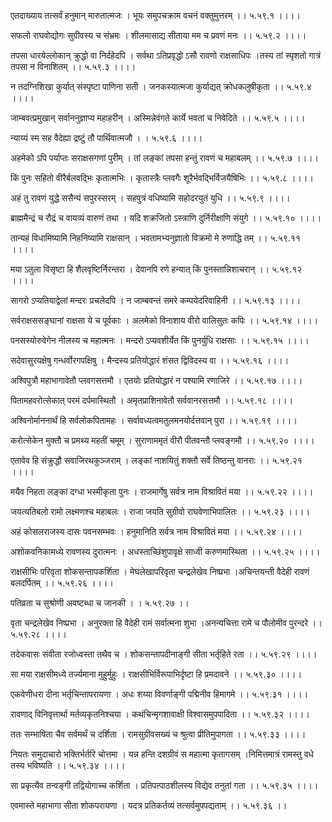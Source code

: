 एतदाख्याय तत्सर्वं हनुमान् मारुतात्मजः ।
भूयः समुपचक्राम वचनं वक्तुमुत्तरम् ।। ५.५९.१ ।।।।

सफलो राघवोद्योगः सुग्रीवस्य च संभ्रमः ।
शीलमासाद्य सीताया मम च प्रवणं मनः ।। ५.५९.२ ।।।।

तपसा धारयेल्लोकान् क्रुद्धो वा निर्दहेदपि ।
सर्वथा ऽतिप्रवृद्धो ऽसौ रावणो राक्षसाधिपः ।तस्य तां स्पृशतो गात्रं तपसा न विनाशितम् ।। ५.५९.३ ।।।।

न तदग्निशिखा कुर्यात् संस्पृष्टा पाणिना सती ।
जनकस्यात्मजा कुर्याद्यत् क्रोधकलुषीकृता ।। ५.५९.४ ।।।।

जाम्बवत्प्रमुखान् सर्वाननुज्ञाप्य महाहरीन् ।
अस्मिन्नेवंगते कार्ये भवतां च निवेदिते ।। ५.५९.५ ।।।।

न्याय्यं स्म सह वैदेह्या द्रष्टुं तौ पार्थिवात्मजौ ।
। ५.५९.६ ।।।।

अहमेको ऽपि पर्याप्तः सराक्षसगणां पुरीम् ।
तां लङ्कां तपसा हन्तुं रावणं च महाबलम् ।। ५.५९.७ ।।।।

किं पुनः सहितो वीरैर्बलवद्भिः कृतात्मभिः ।
कृतास्त्रैः प्लवगैः शूरैर्भवद्भिर्विजयैषिभिः ।। ५.५९.८ ।।।।

अहं तु रावणं युद्धे ससैन्यं सपुरस्सरम् ।
सहपुत्रं वधिष्यामि सहोदरयुतं युधि ।। ५.५९.९ ।।।।

ब्राह्ममैन्द्रं च रौद्रं च वायव्यं वारुणं तथा ।
यदि शक्रजितो ऽस्त्राणि दुर्निरीक्षाणि संयुगे ।। ५.५९.१० ।।।।

तान्यहं विधामिष्यामि निहनिष्यामि राक्षसान् ।
भवतामभ्यनुज्ञातो विक्रमो मे रुणाद्धि तम् ।। ५.५९.११ ।।।।

मया ऽतुला विसृष्टा हि शैलवृष्टिर्निरन्तरा ।
देवानपि रणे हन्यात् किं पुनस्तान्निशाचरान् ।। ५.५९.१२ ।।।।

सागरो ऽप्यतियाद्वेलां मन्दरः प्रचलेदपि ।
न जाम्बवन्तं समरे कम्पयेदरिवाहिनी ।। ५.५९.१३ ।।।।

सर्वराक्षससङ्घानां राक्षसा ये च पूर्वकाः ।
अलमेको विनाशाय वीरो वालिसुतः कपिः ।। ५.५९.१४ ।।।।

पनसस्योरुवेगेन नीलस्य च महात्मनः ।
मन्दरो ऽप्यवशीर्येत किं पुनर्युधि राक्षसाः ।। ५.५९.१५ ।।।।

सदेवासुरयक्षेषु गन्धर्वोरगपक्षिषु ।
मैन्दस्य प्रतियोद्धारं शंसत द्विविदस्य वा ।। ५.५९.१६ ।।।।

अश्विपुत्रौ महाभागावेतौ प्लवगसत्तमौ ।
एतयोः प्रतियोद्धारं न पश्यामि रणाजिरे ।। ५.५९.१७ ।।।।

पितामहवरोत्सेकात् परमं दर्पमास्थितौ ।
अमृतप्राशिनावेतौ सर्ववानरसत्तमौ ।। ५.५९.१८ ।।।।

अश्विनोर्माननार्थं हि सर्वलोकपितामहः ।
सर्वावध्यत्वमतुलमनयोर्दत्तवान् पुरा ।। ५.५९.१९ ।।।।

करोत्सेकेन मुक्तौ च प्रमथ्य महतीं चमूम् ।
सुराणाममृतं वीरौ पीतवन्तौ प्लवङ्गमौ ।। ५.५९.२० ।।।।

एतावेव हि संक्रुद्धौ सवाजिरथकुञ्जराम् ।
लङ्कां नाशयितुं शक्तौ सर्वे तिष्ठन्तु वानराः ।। ५.५९.२१ ।।।।

मयैव निहता लङ्कां दग्धा भस्मीकृता पुनः ।
राजमार्गेषु सर्वत्र नाम विश्रावितं मया ।। ५.५९.२२ ।।।।

जयत्यतिबलो रामो लक्ष्मणश्च महाबलः ।
राजा जयति सुग्रीवो राघवेणाभिपालितः ।। ५.५९.२३ ।।।।

अहं कोसलराजस्य दासः पवनसम्भवः ।
हनुमानिति सर्वत्र नाम विश्रावितं मया ।। ५.५९.२४ ।।।।

अशोकवनिकामध्ये रावणस्य दुरात्मनः ।
अधस्ताच्छिंशुपावृक्षे साध्वी करुणमास्थिता ।। ५.५९.२५ ।।।।

राक्षसीभिः परिवृता शोकसन्तापकर्शिता ।
मेघलेखापरिवृता चन्द्रलेखेव निष्प्रभा ।अचिन्तयन्ती वैदेही रावणं बलदर्पितम् ।। ५.५९.२६ ।।।।

पतिव्रता च सुश्रोणी अवष्टब्धा च जानकी ।
। ५.५९.२७ ।।

वृता चन्द्रलेखेव निष्प्रभा ।
अनुरक्ता हि वैदेही रामं सर्वात्मना शुभा ।अनन्यचित्ता रामे च पौलोमीव पुरन्दरे ।। ५.५९.२८ ।।।।

तदेकवासः संवीता रजोध्वस्ता तथैव च ।
शोकसन्तापदीनाङ्गी सीता भर्तृहिते रता ।। ५.५९.२९ ।।।।

सा मया राक्षसीमध्ये तर्ज्यमाना मुहुर्मुहुः ।
राक्षसीभिर्विरूपाभिर्दृष्टा हि प्रमदावने ।। ५.५९.३० ।।।।

एकवेणीधरा दीना भर्तृचिन्तापरायणा ।
अधः शय्या विवर्णाङ्गी पद्मिनीव हिमागमे ।। ५.५९.३१ ।।।।

रावणाद् विनिवृत्तार्था मर्तव्यकृतनिश्चया ।
कथंचिन्मृगशावाक्षी विश्वासमुपपादिता ।। ५.५९.३२ ।।।।

ततः सम्भाषिता चैव सर्वमर्थं च दर्शिता ।
रामसुग्रीवसख्यं च श्रुत्वा प्रीतिमुपागता ।। ५.५९.३३ ।।।।

नियतः समुदाचारो भक्तिर्भर्तरि चोत्तमा ।
यन्न हन्ति दशग्रीवं स महात्मा कृतागसम् ।निमित्तमात्रं रामस्तु वधे तस्य भविष्यति ।। ५.५९.३४ ।।।।

सा प्रकृत्यैव तन्वङ्गी तद्वियोगाच्च कर्शिता ।
प्रतिपत्पाठशीलस्य विद्येव तनुतां गता ।। ५.५९.३५ ।।।।

एवमास्ते महाभागा सीता शोकपरायणा ।
यदत्र प्रतिकर्तव्यं तत्सर्वमुपपद्यताम् ।। ५.५९.३६ ।।

